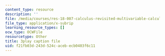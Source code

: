 ```yaml
---
content_type: resource
description: ''
file: /media/courses/res-18-007-calculus-revisited-multivariable-calculus-fall-2011/f21fb03d243d524cacebecb0403f6c11_NxbJzEMCU.srt
file_type: application/x-subrip
learning_resource_types: []
ocw_type: OCWFile
resourcetype: Other
title: 3play caption file
uid: f21fb03d-243d-524c-aceb-ecb0403f6c11
---
```

